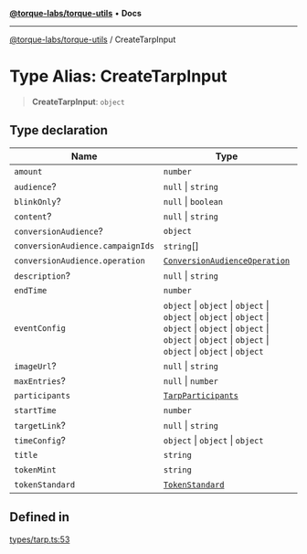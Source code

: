 [**@torque-labs/torque-utils**](../README.md) • **Docs**

***

[@torque-labs/torque-utils](../README.md) / CreateTarpInput

# Type Alias: CreateTarpInput

> **CreateTarpInput**: `object`

## Type declaration

| Name | Type | Default value |
| ------ | ------ | ------ |
| `amount` | `number` | - |
| `audience`? | `null` \| `string` | - |
| `blinkOnly`? | `null` \| `boolean` | - |
| `content`? | `null` \| `string` | - |
| `conversionAudience`? | `object` | - |
| `conversionAudience.campaignIds` | `string`[] | - |
| `conversionAudience.operation` | [`ConversionAudienceOperation`](../enumerations/ConversionAudienceOperation.md) | - |
| `description`? | `null` \| `string` | - |
| `endTime` | `number` | - |
| `eventConfig` | `object` \| `object` \| `object` \| `object` \| `object` \| `object` \| `object` \| `object` \| `object` \| `object` \| `object` \| `object` \| `object` \| `object` \| `object` | EventRequirementConfigSchema |
| `imageUrl`? | `null` \| `string` | - |
| `maxEntries`? | `null` \| `number` | - |
| `participants` | [`TarpParticipants`](../enumerations/TarpParticipants.md) | - |
| `startTime` | `number` | - |
| `targetLink`? | `null` \| `string` | - |
| `timeConfig`? | `object` \| `object` \| `object` | - |
| `title` | `string` | - |
| `tokenMint` | `string` | - |
| `tokenStandard` | [`TokenStandard`](../enumerations/TokenStandard.md) | - |

## Defined in

[types/tarp.ts:53](https://github.com/torque-labs/torque-utils/blob/a612e615fa21888d00ebb7bf70f9910fab4be80a/types/tarp.ts#L53)
